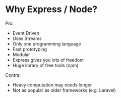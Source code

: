 #  Why Express / Node?
Pro: 
- Event Driven
- Uses Streams
- Only one programming language
- Fast prototyping
- Modular
- Express gives you lots of freedom
- Huge library of free tools (npm)


Contra:
- Heavy computation may needs longer
- Not as popular as older frameworks (e.g. Laravel)

